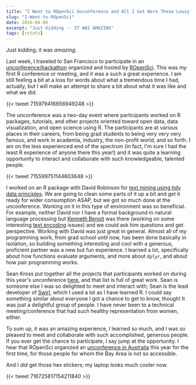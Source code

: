 ```yaml
---
title: "I Went to ROpenSci Unconference and All I Got Were These Lousy Hex Stickers"
slug: "I-Went-to-ROpenSci"
date: 2016-04-06
excerpt: "Just Kidding -- IT WAS AMAZING"
tags: [rstats]
---
```




Just kidding; it was *amazing*.

Last week, I traveled to San Francisco to participate in an [unconference/hackathon](http://unconf16.ropensci.org/) organized and hosted by [ROpenSci](https://ropensci.org/). This was my first R conference or meeting, and it was a such a great experience. I am still feeling a bit at a loss for words about what a tremendous time I had, actually, but I will make an attempt to share a bit about what it was like and what we did.

{{< tweet 715979416656949248 >}}

The unconference was a two-day event where participants worked on R packages, tutorials, and other projects oriented toward open data, data visualization, and open science using R. The participants are at various places in their careers, from being grad students to being very very very famous, and work in academia, industry, the non-profit world, and so forth. I am on the less experienced end of the spectrum (in fact, I'm sure I had the least R experience of anyone there this year!) and it was quite a learning opportunity to interact and collaborate with such knowledgeable, talented people.


{{< tweet 715599751144603648 >}}

I worked on an R package with David Robinson for [text mining using tidy data principles](https://github.com/juliasilge/tidytext). We are going to clean some parts of it up a bit and get it ready for wider consumption ASAP, but we got so much done at the unconference. Working on it in this type of environment was so beneficial. For example, neither David nor I have a formal background in natural language processing but [Kenneth Benoit](https://twitter.com/kenbenoit) was there (working on some interesting [text encoding](https://github.com/kbenoit/quanteda) issues) and we could ask him questions and get perspective. Working with David was just great in general. Almost all of my programming work, from grad school until now, has been done basically in isolation, so building something interesting and cool with a generous, proficient partner was a new but fun experience. I learned a lot, specifically about how functions evaluate arguments, and more about `dplyr`, and about how pair programming works.

Sean Kross put together all the projects that participants worked on during this year's unconference [here](http://seankross.com/notes/runconf16/), and that list is full of great work. Sean is someone else I was so delighted to meet and interact with; Sean is the lead developer of [Swirl](http://swirlstats.com/), which I used a lot as I have learned R. I could say something similar about everyone I got a chance to get to know, though! It was just a delightful group of people. I have never been to a technical meeting/conference that had such healthy representation from women, either.

To sum up, it was an amazing experience, I learned so much, and I was so pleased to meet and collaborate with such accomplished, generous people. If you ever get the chance to participate, I say jump at the opportunity. I hear that ROpenSci organized an [unconference in Australia](http://auunconf.ropensci.org/) this year for the first time, for those people for whom the Bay Area is not so accessible.

And I *did* get those hex stickers; my laptop looks much cooler now.

{{< tweet 716725817154211840 >}}
